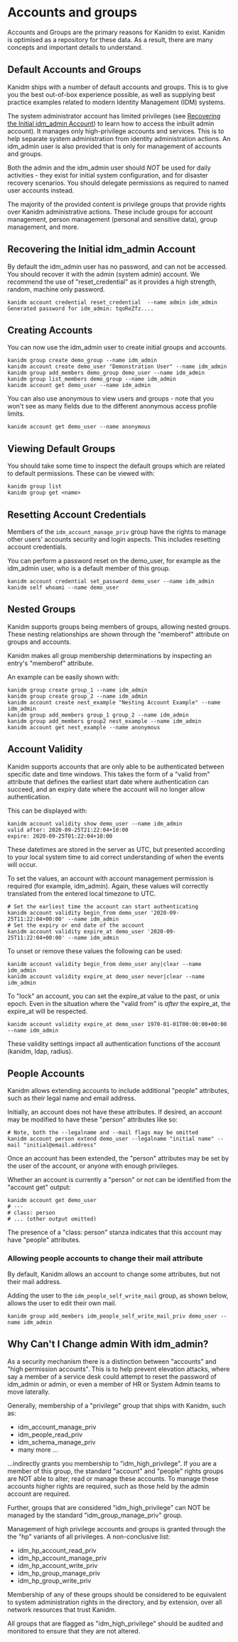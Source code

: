 # Accounts and groups

Accounts and Groups are the primary reasons for Kanidm to exist. Kanidm is optimised as a repository
for these data. As a result, there are many concepts and important details to understand.

## Default Accounts and Groups

Kanidm ships with a number of default accounts and groups. This is to give you the best 
out-of-box experience possible, as well as supplying best practice examples related to modern 
Identity Management (IDM) systems.

The system administrator account has limited privileges (see 
[Recovering the Initial idm_admin Account](#recovering-the-initial-idm_admin-account)) to learn 
how to access the inbuilt admin account).
It manages only high-privilege accounts and services. This is to help separate system administration
from identity administration actions. An idm_admin user is also provided that is only for management
of accounts and groups.

Both the admin and the idm_admin user should *NOT* be used for daily activities - they exist for initial
system configuration, and for disaster recovery scenarios. You should delegate permissions
as required to named user accounts instead.

The majority of the provided content is privilege groups that provide rights over Kanidm
administrative actions. These include groups for account management, person management (personal
and sensitive data), group management, and more.

## Recovering the Initial idm_admin Account

By default the idm_admin user has no password, and can not be accessed. You should recover it with the
admin (system admin) account. We recommend the use of "reset_credential" as it provides a high
strength, random, machine only password.

    kanidm account credential reset_credential  --name admin idm_admin
    Generated password for idm_admin: tqoReZfz....

## Creating Accounts

You can now use the idm_admin user to create initial groups and accounts.

    kanidm group create demo_group --name idm_admin
    kanidm account create demo_user "Demonstration User" --name idm_admin
    kanidm group add_members demo_group demo_user --name idm_admin
    kanidm group list_members demo_group --name idm_admin
    kanidm account get demo_user --name idm_admin

You can also use anonymous to view users and groups - note that you won't see as many fields due
to the different anonymous access profile limits.

    kanidm account get demo_user --name anonymous

## Viewing Default Groups

You should take some time to inspect the default groups which are related to
default permissions. These can be viewed with:

    kanidm group list
    kanidm group get <name>

## Resetting Account Credentials

Members of the `idm_account_manage_priv` group have the rights to manage other users'
accounts security and login aspects. This includes resetting account credentials.

You can perform a password reset on the demo_user, for example as the idm_admin user, who is
a default member of this group.

    kanidm account credential set_password demo_user --name idm_admin
    kanidm self whoami --name demo_user

## Nested Groups

Kanidm supports groups being members of groups, allowing nested groups. These nesting relationships
are shown through the "memberof" attribute on groups and accounts.

Kanidm makes all group membership determinations by inspecting an entry's "memberof" attribute.

An example can be easily shown with:

    kanidm group create group_1 --name idm_admin
    kanidm group create group_2 --name idm_admin
    kanidm account create nest_example "Nesting Account Example" --name idm_admin
    kanidm group add_members group_1 group_2 --name idm_admin
    kanidm group add_members group2 nest_example --name idm_admin
    kanidm account get nest_example --name anonymous

## Account Validity

Kanidm supports accounts that are only able to be authenticated between specific date and time
windows. This takes the form of a "valid from" attribute that defines the earliest start
date where authentication can succeed, and an expiry date where the account will no longer
allow authentication.

This can be displayed with:

    kanidm account validity show demo_user --name idm_admin
    valid after: 2020-09-25T21:22:04+10:00
    expire: 2020-09-25T01:22:04+10:00

These datetimes are stored in the server as UTC, but presented according to your local system time
to aid correct understanding of when the events will occur.

To set the values, an account with account management permission is required (for example, idm_admin).
Again, these values will correctly translated from the entered local timezone to UTC.

    # Set the earliest time the account can start authenticating
    kanidm account validity begin_from demo_user '2020-09-25T11:22:04+00:00' --name idm_admin
    # Set the expiry or end date of the account
    kanidm account validity expire_at demo_user '2020-09-25T11:22:04+00:00' --name idm_admin

To unset or remove these values the following can be used:

    kanidm account validity begin_from demo_user any|clear --name idm_admin
    kanidm account validity expire_at demo_user never|clear --name idm_admin

To "lock" an account, you can set the expire_at value to the past, or unix epoch. Even in the situation
where the "valid from" is *after* the expire_at, the expire_at will be respected.

    kanidm account validity expire_at demo_user 1970-01-01T00:00:00+00:00 --name idm_admin

These validity settings impact all authentication functions of the account (kanidm, ldap, radius).

## People Accounts

Kanidm allows extending accounts to include additional "people" attributes,
such as their legal name and email address.

Initially, an account does not have these attributes. If desired, an account
may be modified to have these "person" attributes like so:

    # Note, both the --legalname and --mail flags may be omitted
    kanidm account person extend demo_user --legalname "initial name" --mail "initial@email.address"

Once an account has been extended, the "person" attributes may be set by the
user of the account, or anyone with enough privileges.

Whether an account is currently a "person" or not can be identified from the "account get" output:

    kanidm account get demo_user
    # ---
    # class: person
    # ... (other output omitted)

The presence of a "class: person" stanza indicates that this account may have
"people" attributes.

### Allowing people accounts to change their mail attribute

By default, Kanidm allows an account to change some attributes, but not their
mail address.

Adding the user to the `idm_people_self_write_mail` group, as shown
below, allows the user to edit their own mail.

    kanidm group add_members idm_people_self_write_mail_priv demo_user --name idm_admin

## Why Can't I Change admin With idm_admin?

As a security mechanism there is a distinction between "accounts" and "high permission
accounts". This is to help prevent elevation attacks, where say a member of a
service desk could attempt to reset the password of idm_admin or admin, or even a member of
HR or System Admin teams to move laterally.

Generally, membership of a "privilege" group that ships with Kanidm, such as:

* idm_account_manage_priv
* idm_people_read_priv
* idm_schema_manage_priv
* many more ...

...indirectly grants you membership to "idm_high_privilege". If you are a member of
this group, the standard "account" and "people" rights groups are NOT able to
alter, read or manage these accounts. To manage these accounts higher rights
are required, such as those held by the admin account are required.

Further, groups that are considered "idm_high_privilege" can NOT be managed
by the standard "idm_group_manage_priv" group.

Management of high privilege accounts and groups is granted through the
the "hp" variants of all privileges. A non-conclusive list:

* idm_hp_account_read_priv
* idm_hp_account_manage_priv
* idm_hp_account_write_priv
* idm_hp_group_manage_priv
* idm_hp_group_write_priv

Membership of any of these groups should be considered to be equivalent to
system administration rights in the directory, and by extension, over all network
resources that trust Kanidm.

All groups that are flagged as "idm_high_privilege" should be audited and
monitored to ensure that they are not altered.